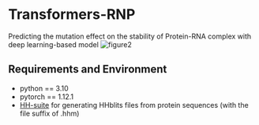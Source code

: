 # Transformers-RNP
Predicting the mutation effect on the stability of Protein-RNA complex with deep learning-based model
![figure2](https://github.com/Jisheng-Liang/Transformers-RNP/assets/53801271/ad3cf3eb-4fdf-4cd8-a62e-b5e95f84dd19)


## Requirements and Environment
- python == 3.10
- pytorch == 1.12.1
- [HH-suite](https://github.com/soedinglab/hh-suite) for generating HHblits files from protein sequences (with the file suffix of .hhm)
